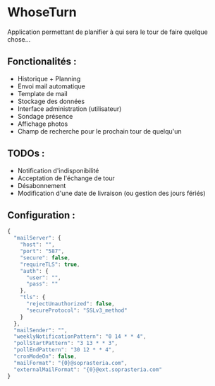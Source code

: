# WhoseTurn
Application permettant de planifier à qui sera le tour de faire quelque chose...

## Fonctionalités :
- Historique + Planning
- Envoi mail automatique
- Template de mail
- Stockage des données
- Interface administration (utilisateur)
- Sondage présence
- Affichage photos
- Champ de recherche pour le prochain tour de quelqu'un

## TODOs :
- Notification d'indisponibilité
- Acceptation de l'échange de tour
- Désabonnement
- Modification d'une date de livraison (ou gestion des jours fériés)

## Configuration :
```javascript
{
  "mailServer": {
    "host": "",
    "port": "587",
    "secure": false,
    "requireTLS": true,
    "auth": {
      "user": "",
      "pass": ""
    },
    "tls": {
      "rejectUnauthorized": false,
      "secureProtocol": "SSLv3_method"
    }
  },
  "mailSender": "",
  "weeklyNotificationPattern": "0 14 * * 4",
  "pollStartPattern": "3 13 * * 3",
  "pollEndPattern": "30 12 * * 4",
  "cronModeOn": false,
  "mailFormat": "{0}@soprasteria.com",
  "externalMailFormat": "{0}@ext.soprasteria.com"
}
```